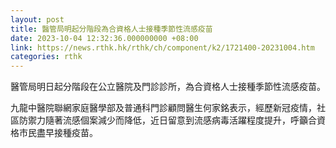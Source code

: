 ```yaml
---
layout: post
title: 醫管局明起分階段為合資格人士接種季節性流感疫苗
date: 2023-10-04 12:32:36.000000000 +08:00
link: https://news.rthk.hk/rthk/ch/component/k2/1721400-20231004.htm
categories: rthk
---
```


醫管局明日起分階段在公立醫院及門診診所，為合資格人士接種季節性流感疫苗。 

九龍中醫院聯網家庭醫學部及普通科門診顧問醫生何家銘表示，經歷新冠疫情，社區防禦力隨著流感個案減少而降低，近日留意到流感病毒活躍程度提升，呼籲合資格市民盡早接種疫苗。
